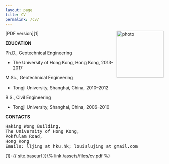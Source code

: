 ```yaml
---
layout: page
title: CV
permalink: /cv/
---
```


<img src="{{ site.baseurl }}{% link /assets/files/me.png %}" alt="photo" align="right" style="width: 150px;"/>

[PDF version][1] 

**EDUCATION**

Ph.D., Geotechnical Engineering
+ The University of Hong Kong, Hong Kong, 2013-2017

M.Sc., Geotechnical Engineering 
+  Tongji University, Shanghai, China, 2010–2012

B.S., Civil Engineering
+ Tongji University, Shanghai, China, 2006–2010

**CONTACTS**

<pre>
Haking Wong Building,
The University of Hong Kong,
Pokfulam Road,
Hong Kong
Emails: lljing_at_hku.hk; louislujing_at_gmail.com
</pre>


[1]: {{ site.baseurl }}{% link /assets/files/cv.pdf %}